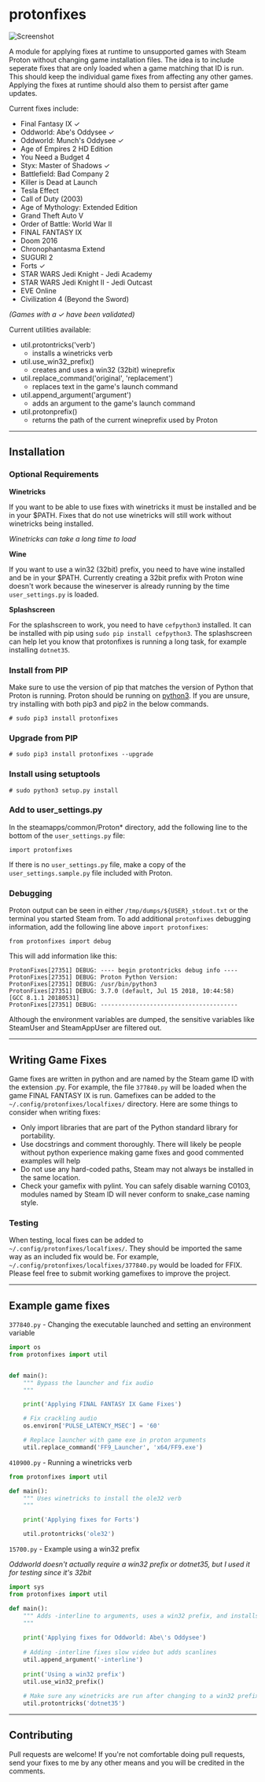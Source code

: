 # protonfixes	

![Screenshot](https://github.com/simons-public/protonfixes/raw/master/media/splash.png)

A module for applying fixes at runtime to unsupported games with Steam Proton without changing game installation files. The idea is to include seperate fixes that are only loaded when a game matching that ID is run. This should keep the individual game fixes from affecting any other games. Applying the fixes at runtime should also them to persist after game updates.

Current fixes include: 
- Final Fantasy IX ✓
- Oddworld: Abe's Oddysee ✓
- Oddworld: Munch's Oddysee ✓
- Age of Empires 2 HD Edition
- You Need a Budget 4
- Styx: Master of Shadows ✓
- Battlefield: Bad Company 2
- Killer is Dead at Launch
- Tesla Effect
- Call of Duty (2003)
- Age of Mythology: Extended Edition
- Grand Theft Auto V
- Order of Battle: World War II
- FINAL FANTASY IX
- Doom 2016
- Chronophantasma Extend
- SUGURI 2
- Forts ✓
- STAR WARS Jedi Knight - Jedi Academy
- STAR WARS Jedi Knight II - Jedi Outcast
- EVE Online
- Civilization 4 (Beyond the Sword)

_(Games with a ✓ have been validated)_

Current utilities available:
- util.protontricks('verb')
	-  installs a winetricks verb
- util.use_win32_prefix() 
	- creates and uses a win32 (32bit) wineprefix
- util.replace_command('original', 'replacement') 
	- replaces text in the game's launch command
- util.append_argument('argument')
	- adds an argument to the game's launch command
- util.protonprefix()
	- returns the path of the current wineprefix used by Proton

---
## Installation

### Optional Requirements
**Winetricks**

If you want to be able to use fixes with winetricks it must be installed and be in your $PATH. Fixes that do not use winetricks will still work without winetricks being installed.

*Winetricks can take a long time to load*

**Wine**

If you want to use a win32 (32bit) prefix, you need to have wine installed and be in your $PATH. Currently creating a 32bit prefix with Proton wine doesn't work because the wineserver is already running by the time `user_settings.py` is loaded.

**Splashscreen**

For the splashscreen to work, you need to have `cefpython3` installed. It can be installed with pip using `sudo pip install cefpython3`. The splashscreen can help let you know that protonfixes is running a long task, for example installing `dotnet35`.

### Install from PIP
Make sure to use the version of pip that matches the version of Python that Proton is running. Proton should be running on [python3](https://github.com/ValveSoftware/Proton/blob/8a5b8ece45fa7baa01ce2e4555f6496ea409adcf/build_proton.sh#L682). If you are unsure, try installing with both pip3 and pip2 in the below commands.
```
# sudo pip3 install protonfixes
```

### Upgrade from PIP
```
# sudo pip3 install protonfixes --upgrade
```

### Install using setuptools
```
# sudo python3 setup.py install
```

### Add to user_settings.py
In the steamapps/common/Proton* directory, add the following line to the bottom of the `user_settings.py` file:
```
import protonfixes
```
If there is no `user_settings.py` file, make a copy of the `user_settings.sample.py` file included with Proton.

### Debugging
Proton output can be seen in either `/tmp/dumps/${USER}_stdout.txt` or the terminal you started Steam from. To add additional `protonfixes` debugging information, add the following line above `import protonfixes`:
```
from protonfixes import debug
```
This will add information like this:
```
ProtonFixes[27351] DEBUG: ---- begin protontricks debug info ----
ProtonFixes[27351] DEBUG: Proton Python Version:
ProtonFixes[27351] DEBUG: /usr/bin/python3
ProtonFixes[27351] DEBUG: 3.7.0 (default, Jul 15 2018, 10:44:58)
[GCC 8.1.1 20180531]
ProtonFixes[27351] DEBUG: ---------------------------------------
```
Although the environment variables are dumped, the sensitive variables like SteamUser and SteamAppUser are filtered out.

---
## Writing Game Fixes
Game fixes are written in python and are named by the Steam game ID with the extension .py. For example, the file `377840.py` will be loaded when the game FINAL FANTASY IX is run. Gamefixes can be added to the `~/.config/protonfixes/localfixes/` directory. Here are some things to consider when writing fixes:

- Only import libraries that are part of the Python standard library for portability.
- Use docstrings and comment thoroughly. There will likely be people without python experience making game fixes and good commented examples will help
- Do not use any hard-coded paths, Steam may not always be installed in the same location.
- Check your gamefix with pylint. You can safely disable warning C0103, modules named by Steam ID will never conform to snake_case naming style.

### Testing
When testing, local fixes can be added to `~/.config/protonfixes/localfixes/`. They should be imported the same way as an included fix would be. For example, `~/.config/protonfixes/localfixes/377840.py` would be loaded for FFIX. Please feel free to submit working gamefixes to improve the project. 

---
## Example game fixes
`377840.py` - Changing the executable launched and setting an environment variable
```python
import os
from protonfixes import util


def main():
    """ Bypass the launcher and fix audio
    """

    print('Applying FINAL FANTASY IX Game Fixes')

    # Fix crackling audio
    os.environ['PULSE_LATENCY_MSEC'] = '60'

    # Replace launcher with game exe in proton arguments
    util.replace_command('FF9_Launcher', 'x64/FF9.exe')
```

`410900.py` - Running a winetricks verb
```python
from protonfixes import util

def main():
    """ Uses winetricks to install the ole32 verb
    """

    print('Applying fixes for Forts')

    util.protontricks('ole32')
```
`15700.py` - Example using a win32 prefix

*Oddworld doesn't actually require a win32 prefix or dotnet35, but I used it for testing since it's 32bit*
```python
import sys
from protonfixes import util

def main():
    """ Adds -interline to arguments, uses a win32 prefix, and installs dotnet35
    """
    
    print('Applying fixes for Oddworld: Abe\'s Oddysee')
        
    # Adding -interline fixes slow video but adds scanlines
    util.append_argument('-interline')
    
    print('Using a win32 prefix')
    util.use_win32_prefix()
    
    # Make sure any winetricks are run after changing to a win32 prefix
    util.protontricks('dotnet35')
```

---
## Contributing
Pull requests are welcome! If you're not comfortable doing pull requests, send your fixes to me by any other means and you will be credited in the comments.
